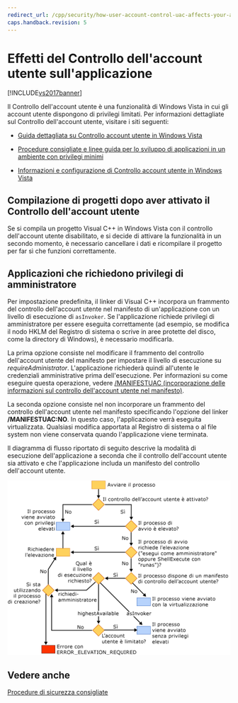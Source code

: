 ```yaml
---
redirect_url: /cpp/security/how-user-account-control-uac-affects-your-application
caps.handback.revision: 5
---
```

# Effetti del Controllo dell&#39;account utente sull&#39;applicazione
[!INCLUDE[vs2017banner](../assembler/inline/includes/vs2017banner.md)]

Il Controllo dell'account utente è una funzionalità di Windows Vista in cui gli account utente dispongono di privilegi limitati.  Per informazioni dettagliate sul Controllo dell'account utente, visitare i siti seguenti:  
  
-   [Guida dettagliata su Controllo account utente in Windows Vista](http://go.microsoft.com/fwlink/?linkid=53781)  
  
-   [Procedure consigliate e linee guida per lo sviluppo di applicazioni in un ambiente con privilegi minimi](http://go.microsoft.com/fwlink/?linkid=82444)  
  
-   [Informazioni e configurazione di Controllo account utente in Windows Vista](http://go.microsoft.com/fwlink/?LinkId=82445)  
  
## Compilazione di progetti dopo aver attivato il Controllo dell'account utente  
 Se si compila un progetto Visual C\+\+ in Windows Vista con il controllo dell'account utente disabilitato, e si decide di attivare la funzionalità in un secondo momento, è necessario cancellare i dati e ricompilare il progetto per far sì che funzioni correttamente.  
  
## Applicazioni che richiedono privilegi di amministratore  
 Per impostazione predefinita, il linker di Visual C\+\+ incorpora un frammento del controllo dell'account utente nel manifesto di un'applicazione con un livello di esecuzione di `asInvoker`.  Se l'applicazione richiede privilegi di amministratore per essere eseguita correttamente \(ad esempio, se modifica il nodo HKLM del Registro di sistema o scrive in aree protette del disco, come la directory di Windows\), è necessario modificarla.  
  
 La prima opzione consiste nel modificare il frammento del controllo dell'account utente del manifesto per impostare il livello di esecuzione su *requireAdministrator*.  L'applicazione richiederà quindi all'utente le credenziali amministrative prima dell'esecuzione.  Per informazioni su come eseguire questa operazione, vedere [\/MANIFESTUAC \(incorporazione delle informazioni sul controllo dell'account utente nel manifesto\)](../build/reference/manifestuac-embeds-uac-information-in-manifest.md).  
  
 La seconda opzione consiste nel non incorporare un frammento del controllo dell'account utente nel manifesto specificando l'opzione del linker **\/MANIFESTUAC:NO**.  In questo caso, l'applicazione verrà eseguita virtualizzata.  Qualsiasi modifica apportata al Registro di sistema o al file system non viene conservata quando l'applicazione viene terminata.  
  
 Il diagramma di flusso riportato di seguito descrive la modalità di esecuzione dell'applicazione a seconda che il controllo dell'account utente sia attivato e che l'applicazione includa un manifesto del controllo dell'account utente.  
  
 ![Comportamento del caricatore di Windows Vista](../top/media/uacflowchart.png "UACflowchart")  
  
## Vedere anche  
 [Procedure di sicurezza consigliate](../top/security-best-practices-for-cpp.md)